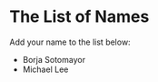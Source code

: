 The List of Names
=================

Add your name to the list below:

* Borja Sotomayor
* Michael Lee
